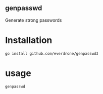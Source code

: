## genpasswd

Generate strong passwords

# Installation

```
go install github.com/everdrone/genpasswd3
```

# usage

```
genpasswd
```
